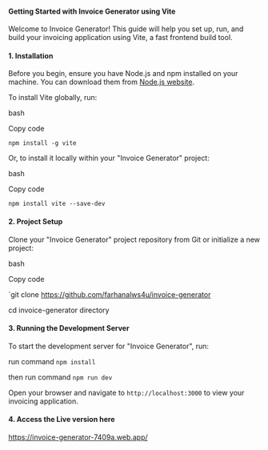 #### Getting Started with Invoice Generator using Vite

Welcome to Invoice Generator! This guide will help you set up, run, and build your invoicing application using Vite, a fast frontend build tool.

#### 1\. Installation

Before you begin, ensure you have Node.js and npm installed on your machine. You can download them from [Node.js website](https://nodejs.org/).

To install Vite globally, run:

bash

Copy code

`npm install -g vite`

Or, to install it locally within your "Invoice Generator" project:

bash

Copy code

`npm install vite --save-dev`

#### 2\. Project Setup

Clone your "Invoice Generator" project repository from Git or initialize a new project:

bash

Copy code

`git clone https://github.com/farhanalws4u/invoice-generator

cd invoice-generator directory

#### 3\. Running the Development Server

To start the development server for "Invoice Generator", run:

run command
`npm install`

then run command
`npm run dev`

Open your browser and navigate to `http://localhost:3000` to view your invoicing application.


#### 4\. Access the Live version here

https://invoice-generator-7409a.web.app/





